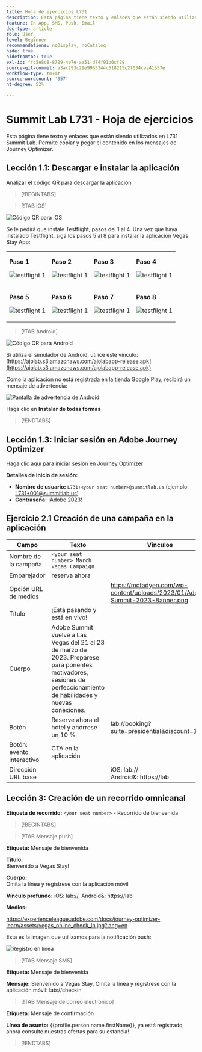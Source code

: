```yaml
---
title: Hoja de ejercicios L731
description: Esta página tiene texto y enlaces que están siendo utilizados en L731 Summit Lab.
feature: In App, SMS, Push, Email
doc-type: article
role: User
level: Beginner
recommendations: noDisplay, noCatalog
hide: true
hidefromtoc: true
exl-id: ffc5e8c8-8729-4e7e-aa51-d74f91b0cf29
source-git-commit: a3ac293c29e9965344c518215c2f034caa41557e
workflow-type: tm+mt
source-wordcount: '357'
ht-degree: 52%

---
```


# Summit Lab L731 - Hoja de ejercicios

Esta página tiene texto y enlaces que están siendo utilizados en L731 Summit Lab. Permite copiar y pegar el contenido en los mensajes de Journey Optimizer.

## Lección 1.1: Descargar e instalar la aplicación

Analizar el código QR para descargar la aplicación

>[!BEGINTABS]

>[!TAB iOS]

![Código QR para iOS](/help/assets/lab731-ios-qr-code.png)

Se le pedirá que instale Testflight, pasos del 1 al 4. Una vez que haya instalado Testflight, siga los pasos 5 al 8 para instalar la aplicación Vegas Stay App:

<table>
<tr>
</tr>
<tr>
<td>
 <div>
      <p>
      <b>Paso 1 </b>
      <p>
      <a>
        <img alt="testflight 1" src="../assets/l731-ios-install/ios-install-1.png"/>
      </a>
      </div>
  </td>
  <td>
 <div>
      <p>
      <b>Paso 2 </b>
      <p>
      <a>
        <img alt="testflight 1" src="../assets/l731-ios-install/ios-install-2.PNG"/>
      </a>
      </div>
  </td>
  <td>
 <div>
      <p>
      <b>Paso 3 </b>
      <p>
      <a>
        <img alt="testflight 1" src="../assets/l731-ios-install/ios-install-3.PNG"/>
      </a>
      </div>
  </td>
  <td>
 <div>
      <p>
      <b>Paso 4 </b>
      <p>
      <a>
        <img alt="testflight 1" src="../assets/l731-ios-install/ios-install-4.PNG"/>
      </a>
      </div>
  </td>
  </tr>
  <tr>
<td>
 <div>
      <p>
      <b>Paso 5 </b>
      <p>
      <a>
        <img alt="testflight 1" src="../assets/l731-ios-install/ios-install-5.PNG"/>
      </a>
      </div>
  </td>
  <td>
 <div>
      <p>
      <a>
      <b>Paso 6 </b>
      <p>
        <img alt="testflight 1" src="../assets/l731-ios-install/ios-install-6.PNG"/>
      </a>
      </div>
  </td>
  <td>
 <div>
      <p>
      <a>
      <b>Paso 7 </b>
      <p>
        <img alt="testflight 1" src="../assets/l731-ios-install/ios-install-7.PNG"/>
      </a>
      </div>
  </td>
  <td>
 <div>
      <p>
      <a>
      <b>Paso 8 </b>
      <p>
        <img alt="testflight 1" src="../assets/l731-ios-install/ios-install-8.PNG"/>
      </a>
      </div>
  </td>
  </tr>
</table>

>[!TAB Android]

![Código QR para Android](/help/assets/lab731-android-qr-code.png)

Si utiliza el simulador de Android, utilice este vínculo: [https://ajolab.s3.amazonaws.com/ajolabapp-release.apk](https://ajolab.s3.amazonaws.com/ajolabapp-release.apk)

Como la aplicación no está registrada en la tienda Google Play, recibirá un mensaje de advertencia:

![Pantalla de advertencia de Android](/help/assets/lab731-install-android.png)

Haga clic en **Instalar de todas formas**

>[!ENDTABS]

## Lección 1.3: Iniciar sesión en Adobe Journey Optimizer

[Haga clic aquí para iniciar sesión en Journey Optimizer](https://experience.adobe.com/#/@techmarketingdemos/sname:summit-2023-ajo-lab/journey-optimizer/home)

**Detalles de inicio de sesión:**

* **Nombre de usuario:** `L731+<your seat number>@summitlab.us` (ejemplo: L731+001@summitlab.us)
* **Contraseña:** ¡Adobe 2023!


## Ejercicio 2.1 Creación de una campaña en la aplicación

| Campo | Texto | Vínculos |
|----|----|----|
| Nombre de la campaña | `<your seat number> March Vegas Campaign` |  |
| Emparejador | reserva ahora |  |
| Opción URL de medios |  | https://mcfadyen.com/wp-content/uploads/2023/01/Adobe-Summit-2023-Banner.png |
| Título | ¡Está pasando y está en vivo! |  |
| Cuerpo | Adobe Summit vuelve a Las Vegas del 21 al 23 de marzo de 2023. Prepárese para ponentes motivadores, sesiones de perfeccionamiento de habilidades y nuevas conexiones. |  |
| Botón | Reserve ahora el hotel y ahórrese un 10 % | lab://booking?suite=presidential&amp;discount=10 |
| Botón: evento interactivo | CTA en la aplicación |  |
| Dirección URL base |  | iOS: lab:// <br>Android&amp;: https://lab |


## Lección 3: Creación de un recorrido omnicanal

**Etiqueta de recorrido:**
`<your seat number>` - Recorrido de bienvenida

>[!BEGINTABS]

>[!TAB Mensaje push]

**Etiqueta:**
Mensaje de bienvenida

**Título:**\
Bienvenido a Vegas Stay!

**Cuerpo:**\
Omita la línea y regístrese con la aplicación móvil

**Vínculo profundo:** iOS: lab://, Android&amp;: https://lab

**Medios:**

https://experienceleague.adobe.com/docs/journey-optimizer-learn/assets/vegas_online_check_in.jpg?lang=en


Esta es la imagen que utilizamos para la notificación push:

![Registro en línea](/help/assets/vegas_online_check_in.jpg)

>[!TAB Mensaje SMS]

**Etiqueta:**
Mensaje de bienvenida

**Mensaje:**
Bienvenido a Vegas Stay. Omita la línea y regístrese con la aplicación móvil: lab://checkin

>[!TAB Mensaje de correo electrónico]

**Etiqueta:**
Mensaje de confirmación

**Línea de asunto:**
{{profile.person.name.firstName}}, ya está registrado, ahora consulte nuestras ofertas para su estancia!

>[!ENDTABS]
